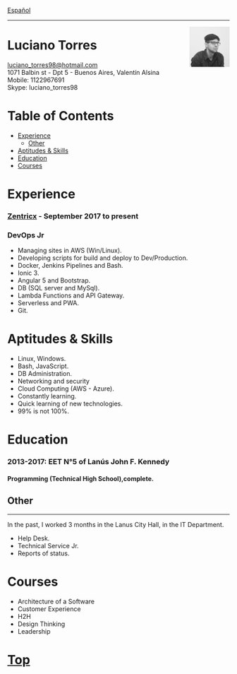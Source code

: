 <a href="https://luchotxrres.github.io/cv/inicio" class="btn btn-github"><span class="icon"></span>Español</a>

---

<img alt="profile" width="18%" src="profile.jpeg" align="right"/>

# Luciano Torres 

luciano_torres98@hotmail.com    
1071 Balbin st  - Dpt 5 - Buenos Aires, Valentín Alsina    
Mobile: 1122967691    
Skype: luciano_torres98

# Table of Contents
- [Experience](#experience)
    - [Other](#other)
- [Aptitudes & Skills](#aptitudes--skills)
- [Education](#education)
- [Courses](#courses)

# Experience

### [Zentricx] - September 2017 to present

### DevOps Jr
* Managing sites in AWS (Win/Linux).
* Developing scripts for build and deploy to Dev/Production.
* Docker, Jenkins Pipelines and Bash.
* Ionic 3.
* Angular 5 and Bootstrap.
* DB (SQL server and MySql).
* Lambda Functions and API Gateway.
* Serverless and PWA.
* Git.

# Aptitudes & Skills

* Linux, Windows.
* Bash, JavaScript.
* DB Administration.
* Networking and security
* Cloud Computing (AWS - Azure).
* Constantly learning.
* Quick learning of new technologies.
* 99% is not 100%.

# Education

### 2013-2017: EET N°5 of Lanús John F. Kennedy 

#### Programming (Technical High School),complete.

## Other
-------------
In the past, I worked 3 months in the Lanus City Hall, in the IT Department.

* Help Desk.
* Technical Service Jr.
* Reports of status. 
  
# Courses

* Architecture of a Software
* Customer Experience
* H2H
* Design Thinking
* Leadership

# [Top](#luciano-torres)

[Linkedin]: https://ar.linkedin.com/in/ltorres/
[Zentricx]: http://www.zentricx.com
